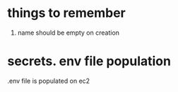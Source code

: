 # things to remember

1. name should be empty on creation

# secrets. env file population
.env file is populated on ec2



